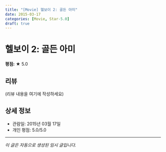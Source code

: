 ```yaml
---
title: "[Movie] 헬보이 2: 골든 아미"
date: 2015-03-17
categories: [Movie, Star-5.0]
draft: true
---
```


# 헬보이 2: 골든 아미

**평점:** ★ 5.0

## 리뷰

(리뷰 내용을 여기에 작성하세요)

## 상세 정보

- 관람일: 2015년 03월 17일
- 개인 평점: 5.0/5.0

---

*이 글은 자동으로 생성된 임시 글입니다.*
